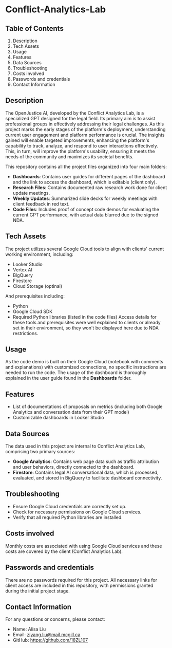 # Conflict-Analytics-Lab

## Table of Contents
1. Description
2. Tech Assets
3. Usage
4. Features
5. Data Sources
6. Troubleshooting
7. Costs involved
8. Passwords and credentials
9. Contact Information
   
## Description
The OpenJustice AI, developed by the Conflict Analytics Lab, is a specialized GPT designed for the legal field. Its primary aim is to assist professional groups in effectively addressing their legal challenges. As this project marks the early stages of the platform's deployment, understanding current user engagement and platform performance is crucial. The insights gained will enable targeted improvements, enhancing the platform's capability to track, analyze, and respond to user interactions effectively. This, in turn, will improve the platform's usability, ensuring it meets the needs of the community and maximizes its societal benefits.

This repository contains all the project files organized into four main folders:
- **Dashboards**: Contains user guides for different pages of the dashboard and the link to access the dashboard, which is editable (client only).
- **Research Files**: Contains documented raw research work done for client update meetings.
- **Weekly Updates**: Summarized slide decks for weekly meetings with client feedback in red text.
- **Code Files**: Includes proof of concept code demos for evaluating the current GPT performance, with actual data blurred due to the signed NDA.

## Tech Assets
The project utilizes several Google Cloud tools to align with clients' current working environment, including:
- Looker Studio
- Vertex AI
- BigQuery
- Firestore
- Cloud Storage (optinal)

And prerequisites including:
- Python
- Google Cloud SDK
- Required Python libraries (listed in the code files)
Access details for these tools and prerequisites were well explained to clients or already set in their environment, so they won't be displayed here due to NDA restrictions.

## Usage
As the code demo is built on their Google Cloud (notebook with comments and explanations) with customized connections, no specific instructions are needed to run the code. The usage of the dashboard is thoroughly explained in the user guide found in the **Dashboards** folder.

## Features
- List of documentations of proposals on metrics (including both Google Analytics and conversation data from their GPT model)
- Customizable dashboards in Looker Studio

## Data Sources
The data used in this project are internal to Conflict Analytics Lab, comprising two primary sources:
- **Google Analytics**: Contains web page data such as traffic attribution and user behaviors, directly connected to the dashboard.
- **Firestore**: Contains legal AI conversational data, which is processed, evaluated, and stored in BigQuery to facilitate dashboard connectivity.
  
## Troubleshooting
- Ensure Google Cloud credentials are correctly set up.
- Check for necessary permissions on Google Cloud services.
- Verify that all required Python libraries are installed.

## Costs involved
Monthly costs are associated with using Google Cloud services and these costs are covered by the client (Conflict Analytics Lab).

## Passwords and credentials
There are no passwords required for this project. All necessary links for client access are included in this repository, with permissions granted during the initial project stage.

## Contact Information
For any questions or concerns, please contact:
- Name: Alisa Liu
- Email: ziyang.liu@mail.mcgill.ca
- GitHub: https://github.com/18ZL107


